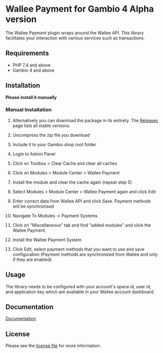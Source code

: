 

Wallee Payment for Gambio 4 Alpha version
=============================

The Wallee Payment plugin wraps around the Wallee API. This library facilitates your interaction with various services such as transactions.

## Requirements

- PHP 7.4 and above
- Gambio 4 and above

## Installation

**Please install it manually**

### Manual Installation


1. Alternatively you can download the package in its entirety. The [Releases](../../releases) page lists all stable versions.

2. Uncompress the zip file you download

3. Include it to your Gambio shop root folder

4. Login to Admin Panel

5. Click on Toolbox > Clear Cache and clear all caches

6. Click on Modules > Module Center > Wallee Payment

7. Install the module and clear the cache again (repeat step 5)

8. Select Modules > Module Center > Wallee Payment again and click Edit

9. Enter correct data from Wallee API and click Save. Payment methods will be synchronised

10. Navigate To Modules -> Payment Systems

11. Click on "Miscellaneous" tab and find "added modules" and click the Wallee Payment.

12. Install the Wallee Payment System

13. Click Edit, select payment methods that you want to use and save configuration (Payment methods are synchronized from Wallee and only if they are enabled)

## Usage
The library needs to be configured with your account's space id, user id, and application key which are available in your Wallee
account dashboard.

## Documentation

[Documentation](https://plugin-documentation.wallee.com/wallee-payment/gambio-4/0.0.9-alpha/docs/en/documentation.html)

## License

Please see the [license file](https://github.com/wallee-payment/gambio-4/blob/master/LICENSE.txt) for more information.